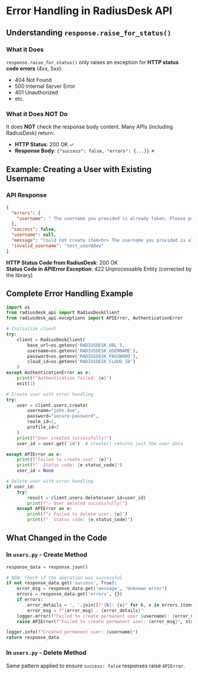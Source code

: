 # Error Handling in RadiusDesk API

## Understanding `response.raise_for_status()`

### What it Does

`response.raise_for_status()` only raises an exception for **HTTP status code errors** (4xx, 5xx):

- 404 Not Found
- 500 Internal Server Error
- 401 Unauthorized
- etc.

### What it Does NOT Do

It does **NOT** check the response body content. Many APIs (including RadiusDesk) return:

- **HTTP Status**: 200 OK ✓
- **Response Body**: `{"success": false, "errors": {...}}` ✗

## Example: Creating a User with Existing Username

### API Response

```json
{
  "errors": {
    "username": " The username you provided is already taken. Please provide another one."
  },
  "success": false,
  "username": null,
  "message": "Could not create item<br> The username you provided is already taken. Please provide another one.",
  "invalid_username": "test_user@dev"
}
```

**HTTP Status Code from RadiusDesk**: 200 OK  
**Status Code in APIError Exception**: 422 Unprocessable Entity (corrected by the library)

## Complete Error Handling Example

```python
import os
from radiusdesk_api import RadiusDeskClient
from radiusdesk_api.exceptions import APIError, AuthenticationError

# Initialize client
try:
    client = RadiusDeskClient(
        base_url=os.getenv('RADIUSDESK_URL'),
        username=os.getenv('RADIUSDESK_USERNAME'),
        password=os.getenv('RADIUSDESK_PASSWORD'),
        cloud_id=os.getenv('RADIUSDESK_CLOUD_ID')
    )
except AuthenticationError as e:
    print(f"Authentication failed: {e}")
    exit(1)

# Create user with error handling
try:
    user = client.users.create(
        username="john.doe",
        password="secure-password",
        realm_id=1,
        profile_id=2
    )
    print(f"User created successfully!")
    user_id = user.get('id')  # create() returns just the user data

except APIError as e:
    print(f"Failed to create user: {e}")
    print(f"  Status code: {e.status_code}")
    user_id = None

# Delete user with error handling
if user_id:
    try:
        result = client.users.delete(user_id=user_id)
        print(f"✓ User deleted successfully!")
    except APIError as e:
        print(f"✗ Failed to delete user: {e}")
        print(f"  Status code: {e.status_code}")
```

## What Changed in the Code

### In `users.py` - Create Method

```python
response_data = response.json()

# NEW: Check if the operation was successful
if not response_data.get('success', True):
    error_msg = response_data.get('message', 'Unknown error')
    errors = response_data.get('errors', {})
    if errors:
        error_details = ', '.join([f"{k}: {v}" for k, v in errors.items()])
        error_msg = f"{error_msg} - {error_details}"
    logger.error(f"Failed to create permanent user {username}: {error_msg}")
    raise APIError(f"Failed to create permanent user: {error_msg}", status_code=response.status_code)

logger.info(f"Created permanent user: {username}")
return response_data
```

### In `users.py` - Delete Method

Same pattern applied to ensure `success: false` responses raise `APIError`.
